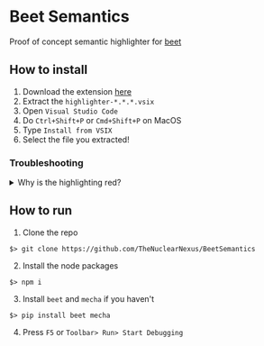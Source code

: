 # Beet Semantics
Proof of concept semantic highlighter for [beet](https://mcbeet.dev)

## How to install
1) Download the extension [here](https://nightly.link/TheNuclearNexus/BeetSemantics/workflows/node.js/main/artifact.zip)
2) Extract the `highlighter-*.*.*.vsix`
3) Open `Visual Studio Code`
4) Do `Ctrl+Shift+P` or `Cmd+Shift+P` on MacOS
5) Type `Install from VSIX`
6) Select the file you extracted!
### Troubleshooting
<details>
	<summary>Why is the highlighting red?</summary>

Make sure that you have disabled both `language-mcfunction` and `Data-pack Helper Plus`
</details>


## How to run
1) Clone the repo
```
$> git clone https://github.com/TheNuclearNexus/BeetSemantics
```
2) Install the node packages
```
$> npm i
```
3) Install `beet` and `mecha` if you haven't
```
$> pip install beet mecha
```
4) Press `F5` or `Toolbar> Run> Start Debugging`
